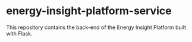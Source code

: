 # energy-insight-platform-service
This repository contains the back-end of the Energy Insight Platform built with Flask.
